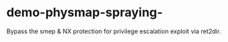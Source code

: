 # demo-physmap-spraying-
Bypass the smep &amp; NX protection for privilege escalation exploit via ret2dir.
